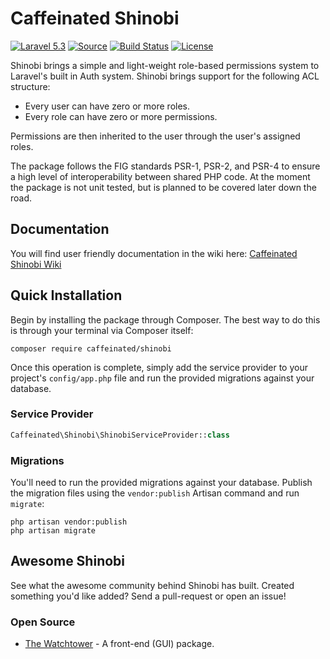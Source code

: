 Caffeinated Shinobi
===================
[![Laravel 5.3](https://img.shields.io/badge/Laravel-5.3-orange.svg?style=flat-square)](http://laravel.com)
[![Source](http://img.shields.io/badge/source-caffeinated/shinobi-blue.svg?style=flat-square)](https://github.com/caffeinated/shinobi)
[![Build Status](http://img.shields.io/travis/caffeinated/shinobi/master.svg?style=flat-square)](https://travis-ci.org/caffeinated/shinobi)
[![License](http://img.shields.io/badge/license-MIT-brightgreen.svg?style=flat-square)](https://tldrlegal.com/license/mit-license)

Shinobi brings a simple and light-weight role-based permissions system to Laravel's built in Auth system. Shinobi brings support for the following ACL structure:

- Every user can have zero or more roles.
- Every role can have zero or more permissions.

Permissions are then inherited to the user through the user's assigned roles.

The package follows the FIG standards PSR-1, PSR-2, and PSR-4 to ensure a high level of interoperability between shared PHP code. At the moment the package is not unit tested, but is planned to be covered later down the road.

Documentation
-------------
You will find user friendly documentation in the wiki here: [Caffeinated Shinobi Wiki](https://github.com/caffeinated/shinobi/wiki)

Quick Installation
------------------
Begin by installing the package through Composer. The best way to do this is through your terminal via Composer itself:

```
composer require caffeinated/shinobi
```

Once this operation is complete, simply add the service provider to your project's `config/app.php` file and run the provided migrations against your database.

### Service Provider
```php
Caffeinated\Shinobi\ShinobiServiceProvider::class
```

### Migrations
You'll need to run the provided migrations against your database. Publish the migration files using the `vendor:publish` Artisan command and run `migrate`:

```
php artisan vendor:publish
php artisan migrate
```

Awesome Shinobi
---------------
See what the awesome community behind Shinobi has built. Created something you'd like added? Send a pull-request or open an issue!

### Open Source

- [The Watchtower](https://github.com/SmarchSoftware/watchtower) - A front-end (GUI) package.
